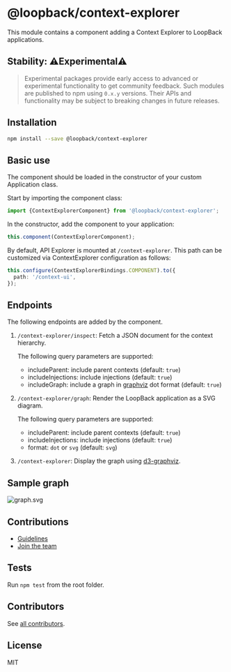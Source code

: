 # @loopback/context-explorer

This module contains a component adding a Context Explorer to LoopBack
applications.

## Stability: ⚠️Experimental⚠️

> Experimental packages provide early access to advanced or experimental
> functionality to get community feedback. Such modules are published to npm
> using `0.x.y` versions. Their APIs and functionality may be subject to
> breaking changes in future releases.

## Installation

```sh
npm install --save @loopback/context-explorer
```

## Basic use

The component should be loaded in the constructor of your custom Application
class.

Start by importing the component class:

```ts
import {ContextExplorerComponent} from '@loopback/context-explorer';
```

In the constructor, add the component to your application:

```ts
this.component(ContextExplorerComponent);
```

By default, API Explorer is mounted at `/context-explorer`. This path can be
customized via ContextExplorer configuration as follows:

```ts
this.configure(ContextExplorerBindings.COMPONENT).to({
  path: '/context-ui',
});
```

## Endpoints

The following endpoints are added by the component.

1. `/context-explorer/inspect`: Fetch a JSON document for the context hierarchy.

   The following query parameters are supported:
   - includeParent: include parent contexts (default: `true`)
   - includeInjections: include injections (default: `true`)
   - includeGraph: include a graph in [graphviz](https://www.graphviz.org/) dot
     format (default: `true`)

2. `/context-explorer/graph`: Render the LoopBack application as a SVG diagram.

   The following query parameters are supported:
   - includeParent: include parent contexts (default: `true`)
   - includeInjections: include injections (default: `true`)
   - format: `dot` or `svg` (default: `svg`)

3. `/context-explorer`: Display the graph using
   [d3-graphviz](https://github.com/magjac/d3-graphviz).

## Sample graph

![graph.svg](sample-graph.svg)

## Contributions

- [Guidelines](https://github.com/loopbackio/loopback-next/blob/master/docs/CONTRIBUTING.md)
- [Join the team](https://github.com/loopbackio/loopback-next/issues/110)

## Tests

Run `npm test` from the root folder.

## Contributors

See
[all contributors](https://github.com/loopbackio/loopback-next/graphs/contributors).

## License

MIT
